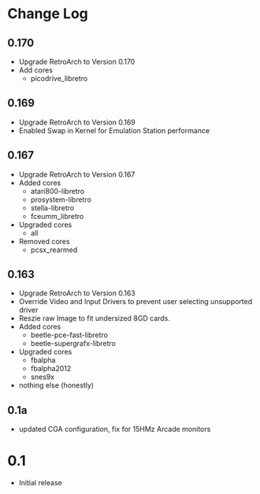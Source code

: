 # Change Log

## 0.170
- Upgrade RetroArch to Version 0.170
- Add cores
  - picodrive_libretro


## 0.169
- Upgrade RetroArch to Version 0.169
- Enabled Swap in Kernel for Emulation Station performance


## 0.167
- Upgrade RetroArch to Version 0.167
- Added cores
  - atari800-libretro
  - prosystem-libretro
  - stella-libretro
  - fceumm_libretro  
- Upgraded cores
  - all
- Removed cores
  - pcsx_rearmed


## 0.163
- Upgrade RetroArch to Version 0.163
- Override Video and Input Drivers to prevent user selecting unsupported driver
- Reszie raw Image to fit undersized 8GD cards.
- Added cores
  - beetle-pce-fast-libretro
  - beetle-supergrafx-libretro
- Upgraded cores
  - fbalpha
  - fbalpha2012
  - snes9x
- nothing else (honestly)

## 0.1a
- updated CGA configuration, fix for 15HMz Arcade monitors

#
# 0.1
- Initial release
